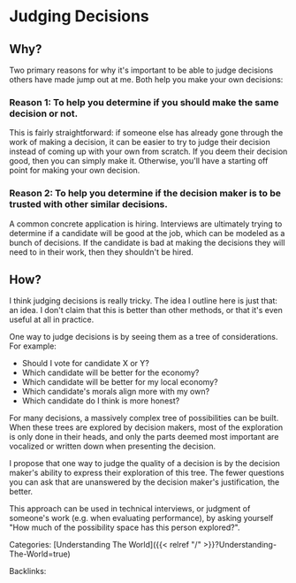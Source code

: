 # Judging Decisions

## Why?

Two primary reasons for why it's important to be able to judge
decisions others have made jump out at me.  Both help you make your own
decisions:

### Reason 1: To help you determine if you should make the same decision or not.

This is fairly straightforward: if someone else has already gone through the
work of making a decision, it can be easier to try to judge their decision
instead of coming up with your own from scratch. If you deem their decision
good, then you can simply make it. Otherwise, you'll have a starting off point
for making your own decision.

### Reason 2: To help you determine if the decision maker is to be trusted with other similar decisions.

A common concrete application is hiring. Interviews are ultimately trying to
determine if a candidate will be good at the job, which can be modeled as a
bunch of decisions. If the candidate is bad at making the decisions they will
need to in their work, then they shouldn't be hired.

## How?

I think judging decisions is really tricky. The idea I outline here is just
that: an idea. I don't claim that this is better than other methods, or that
it's even useful at all in practice.

One way to judge decisions is by seeing them as a tree of considerations. For
example:

- Should I vote for candidate X or Y?
 - Which candidate will be better for the economy?
  - Which candidate will be better for my local economy?
 - Which candidate's morals align more with my own?
 - Which candidate do I think is more honest?

For many decisions, a massively complex tree of possibilities can be built.
When these trees are explored by decision makers, most of the exploration is
only done in their heads, and only the parts deemed most important are
vocalized or written down when presenting the decision.

I propose that one way to judge the quality of a decision is by the decision
maker's ability to express their exploration of this tree. The fewer questions
you can ask that are unanswered by the decision maker's justification, the
better.

This approach can be used in technical interviews, or judgment of someone's
work (e.g. when evaluating performance), by asking yourself "How much of the
possibility space has this person explored?".










Categories: [Understanding The World]({{< relref "/" >}}?Understanding-The-World=true)

Backlinks: 